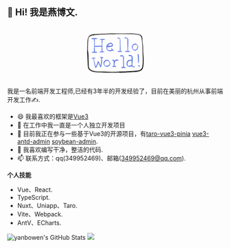 <h2 >👋 Hi! 我是燕博文.</h2>
<p align="center">
  <img src="./hello-world.gif" width="30%">
</p>

 我是一名前端开发工程师,已经有3年半的开发经验了，目前在美丽的杭州从事前端开发工作✍️.

- 😄 我最喜欢的框架是[Vue3](https://github.com/vuejs/core)
- 🤦‍ 在工作中我一直是一个人独立开发项目
- 🚧 目前我正在参与一些基于Vue3的开源项目，有[taro-vue3-pinia](https://github.com/yanbowe/taro-vue3-pinia)  [vue3-antd-admin](https://github.com/buqiyuan/vue3-antd-admin)    [soybean-admin](https://github.com/honghuangdc/soybean-admin).
- 🌱 我喜欢编写干净，整洁的代码.
- 📫 联系方式：qq(349952469)、邮箱(349952469@qq.com).

**个人技能**  

- Vue、React.
- TypeScript.
- Nuxt、Uniapp、Taro.
- Vite、Webpack.
- AntV、ECharts.

<div>
<div>
 
 <img height="150em" src="https://github-readme-stats.vercel.app/api?username=yanbowe&show_icons=true&layout=compact&hide=stars&count_private=true" alt="yanbowen's GitHub Stats"/>
  <img height="150em" src="https://github-readme-stats.vercel.app/api/top-langs/?username=yanbowe&layout=compact&count_private=true&hide=html" />
</div>
